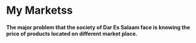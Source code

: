 # My Marketss
<h4>The major problem that the society of Dar Es Salaam face is knowing the price of products located on different market place.</h4>
